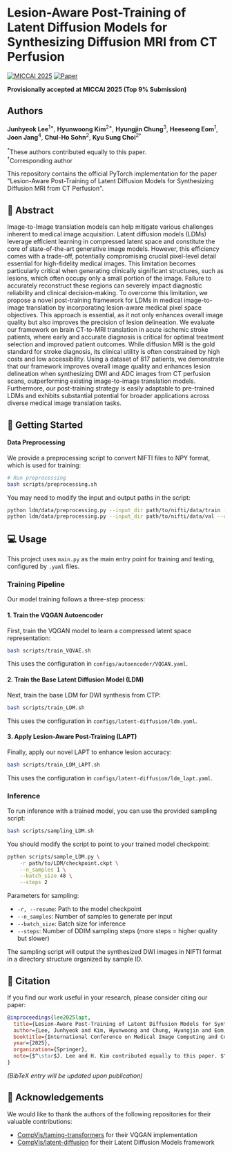 # Lesion-Aware Post-Training of Latent Diffusion Models for Synthesizing Diffusion MRI from CT Perfusion

[![MICCAI 2025](https://img.shields.io/badge/MICCAI-2025-blue)](https://miccai.org/en/)
[![Paper](https://img.shields.io/badge/Paper-PDF-red)](./paper.pdf)

**Provisionally accepted at MICCAI 2025 (Top 9% Submission)**

## Authors

**Junhyeok Lee**<sup>1*</sup>, **Hyunwoong Kim**<sup>2*</sup>, **Hyungjin Chung**<sup>3</sup>, **Heeseong Eom**<sup>1</sup>, **Joon Jang**<sup>4</sup>, **Chul-Ho Sohn**<sup>2</sup>, **Kyu Sung Choi**<sup>2†</sup>

<sup>*</sup>These authors contributed equally to this paper.  
<sup>†</sup>Corresponding author

This repository contains the official PyTorch implementation for the paper "Lesion-Aware Post-Training of Latent Diffusion Models for Synthesizing Diffusion MRI from CT Perfusion".

## 📖 Abstract

Image-to-Image translation models can help mitigate various challenges inherent to medical image acquisition. Latent diffusion models (LDMs) leverage efficient learning in compressed latent space and constitute the core of state-of-the-art generative image models. However, this efficiency comes with a trade-off, potentially compromising crucial pixel-level detail essential for high-fidelity medical images. This limitation becomes particularly critical when generating clinically significant structures, such as lesions, which often occupy only a small portion of the image. Failure to accurately reconstruct these regions can severely impact diagnostic reliability and clinical decision-making. To overcome this limitation, we propose a novel post-training framework for LDMs in medical image-to-image translation by incorporating lesion-aware medical pixel space objectives. This approach is essential, as it not only enhances overall image quality but also improves the precision of lesion delineation. We evaluate our framework on brain CT-to-MRI translation in acute ischemic stroke patients, where early and accurate diagnosis is critical for optimal treatment selection and improved patient outcomes. While diffusion MRI is the gold standard for stroke diagnosis, its clinical utility is often constrained by high costs and low accessibility. Using a dataset of 817 patients, we demonstrate that our framework improves overall image quality and enhances lesion delineation when synthesizing DWI and ADC images from CT perfusion scans, outperforming existing image-to-image translation models. Furthermore, our post-training strategy is easily adaptable to pre-trained LDMs and exhibits substantial potential for broader applications across diverse medical image translation tasks.

## 🚀 Getting Started

#### Data Preprocessing

We provide a preprocessing script to convert NIFTI files to NPY format, which is used for training:

```bash
# Run preprocessing
bash scripts/preprocessing.sh
```

You may need to modify the input and output paths in the script:
```bash
python ldm/data/preprocessing.py --input_dir path/to/nifti/data/train --output_dir path/to/npy/data/train
python ldm/data/preprocessing.py --input_dir path/to/nifti/data/val --output_dir path/to/npy/data/val
```

## 💻 Usage

This project uses `main.py` as the main entry point for training and testing, configured by `.yaml` files.

### Training Pipeline

Our model training follows a three-step process:

#### 1. Train the VQGAN Autoencoder

First, train the VQGAN model to learn a compressed latent space representation:

```bash
bash scripts/train_VQVAE.sh
```

This uses the configuration in `configs/autoencoder/VQGAN.yaml`.

#### 2. Train the Base Latent Diffusion Model (LDM)

Next, train the base LDM for DWI synthesis from CTP:

```bash
bash scripts/train_LDM.sh
```

This uses the configuration in `configs/latent-diffusion/ldm.yaml`.

#### 3. Apply Lesion-Aware Post-Training (LAPT)

Finally, apply our novel LAPT to enhance lesion accuracy:

```bash
bash scripts/train_LDM_LAPT.sh
```

This uses the configuration in `configs/latent-diffusion/ldm_lapt.yaml`.

### Inference

To run inference with a trained model, you can use the provided sampling script:

```bash
bash scripts/sampling_LDM.sh
```

You should modify the script to point to your trained model checkpoint:
```bash
python scripts/sample_LDM.py \
    -r path/to/LDM/checkpoint.ckpt \
    --n_samples 1 \
    --batch_size 48 \
    --steps 2
```

Parameters for sampling:
- `-r, --resume`: Path to the model checkpoint
- `--n_samples`: Number of samples to generate per input
- `--batch_size`: Batch size for inference
- `--steps`: Number of DDIM sampling steps (more steps = higher quality but slower)

The sampling script will output the synthesized DWI images in NIFTI format in a directory structure organized by sample ID.

## 📜 Citation

If you find our work useful in your research, please consider citing our paper:

```bibtex
@inproceedings{lee2025lapt,
  title={Lesion-Aware Post-Training of Latent Diffusion Models for Synthesizing Diffusion MRI from CT Perfusion},
  author={Lee, Junhyeok and Kim, Hyunwoong and Chung, Hyungjin and Eom, Heeseong and Jang, Joon and Sohn, Chul-Ho and Choi, Kyu Sung},
  booktitle={International Conference on Medical Image Computing and Computer-Assisted Intervention (MICCAI)},
  year={2025},
  organization={Springer},
  note={$^\star$J. Lee and H. Kim contributed equally to this paper. $^\dag$K.S. Choi is the corresponding author.}
}
```
*(BibTeX entry will be updated upon publication)*

## 🙏 Acknowledgements

We would like to thank the authors of the following repositories for their valuable contributions:
- [CompVis/taming-transformers](https://github.com/CompVis/taming-transformers) for their VQGAN implementation
- [CompVis/latent-diffusion](https://github.com/CompVis/latent-diffusion) for their Latent Diffusion Models framework